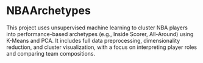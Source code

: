 # NBAArchetypes
This project uses unsupervised machine learning to cluster NBA players into performance-based archetypes (e.g., Inside Scorer, All-Around) using K-Means and PCA. It includes full data preprocessing, dimensionality reduction, and cluster visualization, with a focus on interpreting player roles and comparing team compositions.
